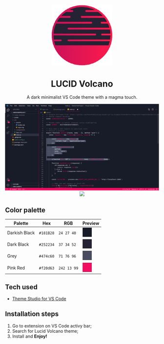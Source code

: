 
<div align="center">

<img src="images/LV_only_logo.png" width="200"/>

# **LUCID** Volcano

A dark minimalist VS Code theme with a magma touch.

<img src="images/LV_screen_1.png"/>

<img src="vLV_screen_2.png"/>

</div>

## Color palette

<div align="center">
  
Palette        | Hex       | RGB         | Preview
---            | ---       | ---         | ---
Darkish Black  | `#181B28` | `24 27 40`  |<img src="images//darkish_black.png" width="30"/>
Dark Black     | `#252234` | `37 34 52`  |<img src="images//dark_black.png" width="30"/>
Grey           | `#474c60` | `71 76 96`  |<img src="images//grey.png" width="30"/>
Pink Red       | `#f20d63` | `242 13 99` |<img src="images//pink_red.png" width="30"/>

</div>

## Tech used

* [Theme Studio for VS Code](https://themes.vscode.one/)

## Installation steps

1. Go to extension on VS Code activy bar;
2. Search for Lucid Volcano theme;
3. Install and **Enjoy!**
